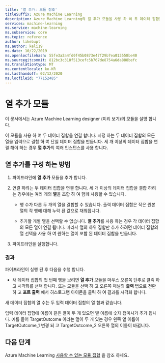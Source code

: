```yaml
---
title: '열 추가: 모듈 참조'
titleSuffix: Azure Machine Learning
description: Azure Machine Learning의 열 추가 모듈을 사용 하 여 두 데이터 집합을 연결 하는 방법을 알아봅니다.
services: machine-learning
ms.service: machine-learning
ms.subservice: core
ms.topic: reference
author: likebupt
ms.author: keli19
ms.date: 10/22/2019
ms.openlocfilehash: 55fe3a2a4fd0f45b0873e47f29b7ea013558be40
ms.sourcegitcommit: 812bc3c318f513cefc5b767de8754a6da888befc
ms.translationtype: MT
ms.contentlocale: ko-KR
ms.lasthandoff: 02/12/2020
ms.locfileid: "77152485"
---
```

# <a name="add-columns-module"></a>열 추가 모듈

이 문서에서는 Azure Machine Learning designer (미리 보기)의 모듈을 설명 합니다.

이 모듈을 사용 하 여 두 데이터 집합을 연결 합니다. 지정 하는 두 데이터 집합의 모든 열을 입력으로 결합 하 여 단일 데이터 집합을 만듭니다. 세 개 이상의 데이터 집합을 연결 해야 하는 경우 **열 추가**의 여러 인스턴스를 사용 합니다.



## <a name="how-to-configure-add-columns"></a>열 추가를 구성 하는 방법
1. 파이프라인에 **열 추가** 모듈을 추가 합니다.

2. 연결 하려는 두 데이터 집합을 연결 합니다. 세 개 이상의 데이터 집합을 결합 하려는 경우에는 여러 개의 **열**을 조합 하 여 함께 사용할 수 있습니다.

    - 행 수가 다른 두 개의 열을 결합할 수 있습니다. 출력 데이터 집합은 작은 원본 열의 각 행에 대해 누락 된 값으로 채워집니다.

    - 추가할 개별 열을 선택할 수 없습니다. **열 추가**를 사용 하는 경우 각 데이터 집합의 모든 열이 연결 됩니다. 따라서 열의 하위 집합만 추가 하려면 데이터 집합의 열 선택을 사용 하 여 원하는 열이 포함 된 데이터 집합을 만듭니다.

3. 파이프라인을 실행합니다.

### <a name="results"></a>결과
파이프라인이 실행 된 후 다음을 수행 합니다.

- 새 데이터 집합의 첫 번째 행을 보려면 **열 추가** 모듈을 마우스 오른쪽 단추로 클릭 하 고 시각화를 선택 합니다. 또는 모듈을 선택 하 고 오른쪽 패널의 **출력** 탭으로 전환 하 고 **포트 출력** 에서 히스토그램 아이콘을 클릭 하 여 결과를 시각화 합니다.

새 데이터 집합의 열 수는 두 입력 데이터 집합의 열 합과 같습니다.

입력 데이터 집합에 이름이 같은 열이 두 개 있으면 열 이름에 숫자 접미사가 추가 됩니다. 예를 들어 TargetOutcome 이라는 열이 두 개 있는 경우 왼쪽 열 이름이 TargetOutcome_1 변경 되 고 TargetOutcome_2 오른쪽 열의 이름이 바뀝니다.

## <a name="next-steps"></a>다음 단계

Azure Machine Learning [사용할 수 있는 모듈 집합](module-reference.md) 을 참조 하세요. 